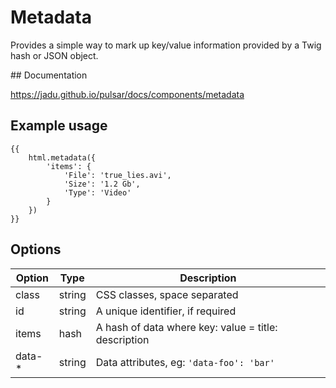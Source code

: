 # Metadata

Provides a simple way to mark up key/value information provided by a Twig hash
or JSON object.

## Documentation

https://jadu.github.io/pulsar/docs/components/metadata

## Example usage

```twig
{{
    html.metadata({
        'items': {
            'File': 'true_lies.avi',
            'Size': '1.2 Gb',
            'Type': 'Video'
        }
    })
}}
```

## Options

Option | Type   | Description
------ | ------ | --------------------------------------------------------------
class  | string | CSS classes, space separated
id     | string | A unique identifier, if required
items  | hash   | A hash of data where key: value = title: description
data-* | string | Data attributes, eg: `'data-foo': 'bar'`
